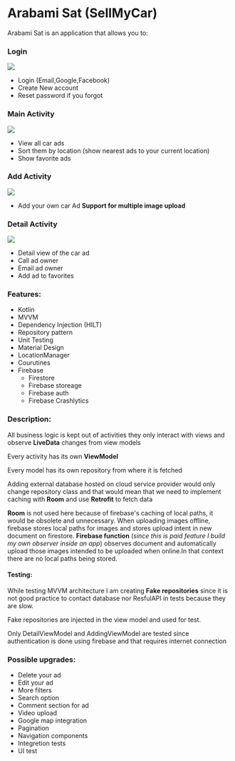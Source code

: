 # Arabami Sat (SellMyCar)


Arabami Sat is an application that allows you to:

### Login

![](https://i.ibb.co/RT457hf/img1.png)
* Login (Email,Google,Facebook)
* Create New account 
* Reset password if you forgot

### Main Activity
![](https://i.ibb.co/HgBbwgb/img2.jpg)
* View all car ads
* Sort them by location (show nearest ads to your current location)
* Show favorite ads

### Add Activity
![](https://i.ibb.co/HxPMgCm/img3.png)
* Add your own car Ad
 **Support for multiple image upload**


### Detail Activity
![](https://i.ibb.co/PQ1GMBL/img4.png)
* Detail view of the car ad
* Call ad owner
* Email ad owner
* Add ad to favorites


### Features:
* Kotlin
* MVVM
* Dependency Injection (HILT)
* Repository pattern
* Unit Testing
* Material Design
* LocationManager
* Courutines
* Firebase
  * Firestore
  * Firebase storeage
  * Firebase auth
  * Firebase Crashlytics

### Description:

All business logic is kept out of activities they only interact with views and observe **LiveData** changes from view models

Every activity has its own **ViewModel**

Every model has its own repository from where it is fetched

Adding external database hosted on cloud service provider would only change repository class and that would mean that we need to implement caching with **Room** and use **Retrofit** to fetch data

**Room** is not used here because of firebase's caching of local paths, it would be obsolete and unnecessary.
When uploading images offline, firebase stores local paths for images and stores upload intent in new document on firestore. **Firebase function** (*since this is paid feature I build my own observer inside an app*) observes document and automatically upload those images intended to be uploaded when online.In that context there are no local paths being stored.

#### Testing:
While testing MVVM architecture I am creating **Fake repositories** since it is not good practice to contact database nor ResfulAPI in tests because they are slow.

Fake repositories are injected in the view model and used for test.

Only DetailViewModel and AddingViewModel are tested since authentication is done using firebase and that requires internet connection




### Possible upgrades:
* Delete your ad
* Edit your ad
* More filters
* Search option
* Comment section for ad
* Video upload
* Google map integration
* Pagination
* Navigation components
* Integretion tests
* UI test









